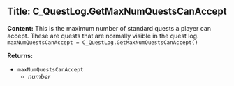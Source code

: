 ## Title: C_QuestLog.GetMaxNumQuestsCanAccept

**Content:**
This is the maximum number of standard quests a player can accept. These are quests that are normally visible in the quest log.
`maxNumQuestsCanAccept = C_QuestLog.GetMaxNumQuestsCanAccept()`

**Returns:**
- `maxNumQuestsCanAccept`
  - *number*